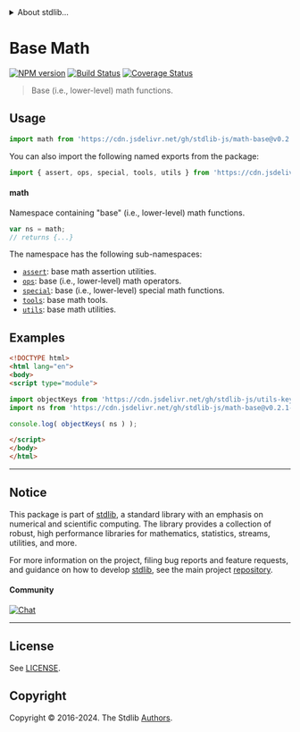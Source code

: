<!--

@license Apache-2.0

Copyright (c) 2018 The Stdlib Authors.

Licensed under the Apache License, Version 2.0 (the "License");
you may not use this file except in compliance with the License.
You may obtain a copy of the License at

   http://www.apache.org/licenses/LICENSE-2.0

Unless required by applicable law or agreed to in writing, software
distributed under the License is distributed on an "AS IS" BASIS,
WITHOUT WARRANTIES OR CONDITIONS OF ANY KIND, either express or implied.
See the License for the specific language governing permissions and
limitations under the License.

-->


<details>
  <summary>
    About stdlib...
  </summary>
  <p>We believe in a future in which the web is a preferred environment for numerical computation. To help realize this future, we've built stdlib. stdlib is a standard library, with an emphasis on numerical and scientific computation, written in JavaScript (and C) for execution in browsers and in Node.js.</p>
  <p>The library is fully decomposable, being architected in such a way that you can swap out and mix and match APIs and functionality to cater to your exact preferences and use cases.</p>
  <p>When you use stdlib, you can be absolutely certain that you are using the most thorough, rigorous, well-written, studied, documented, tested, measured, and high-quality code out there.</p>
  <p>To join us in bringing numerical computing to the web, get started by checking us out on <a href="https://github.com/stdlib-js/stdlib">GitHub</a>, and please consider <a href="https://opencollective.com/stdlib">financially supporting stdlib</a>. We greatly appreciate your continued support!</p>
</details>

# Base Math

[![NPM version][npm-image]][npm-url] [![Build Status][test-image]][test-url] [![Coverage Status][coverage-image]][coverage-url] <!-- [![dependencies][dependencies-image]][dependencies-url] -->

> Base (i.e., lower-level) math functions.



<section class="usage">

## Usage

```javascript
import math from 'https://cdn.jsdelivr.net/gh/stdlib-js/math-base@v0.2.1-esm/index.mjs';
```

You can also import the following named exports from the package:

```javascript
import { assert, ops, special, tools, utils } from 'https://cdn.jsdelivr.net/gh/stdlib-js/math-base@v0.2.1-esm/index.mjs';
```

#### math

Namespace containing "base" (i.e., lower-level) math functions.

```javascript
var ns = math;
// returns {...}
```

The namespace has the following sub-namespaces:

<!-- <toc pattern="*"> -->

<div class="namespace-toc">

-   <span class="signature">[`assert`][@stdlib/math/base/assert]</span><span class="delimiter">: </span><span class="description">base math assertion utilities.</span>
-   <span class="signature">[`ops`][@stdlib/math/base/ops]</span><span class="delimiter">: </span><span class="description">base (i.e., lower-level) math operators.</span>
-   <span class="signature">[`special`][@stdlib/math/base/special]</span><span class="delimiter">: </span><span class="description">base (i.e., lower-level) special math functions.</span>
-   <span class="signature">[`tools`][@stdlib/math/base/tools]</span><span class="delimiter">: </span><span class="description">base math tools.</span>
-   <span class="signature">[`utils`][@stdlib/math/base/utils]</span><span class="delimiter">: </span><span class="description">base math utilities.</span>

</div>

<!-- </toc> -->

</section>

<!-- /.usage -->

<!-- Package notes. Make sure to keep an empty line after the `section` element and another before the `/section` close. -->

<section class="notes">

</section>

<!-- /.notes -->

<section class="examples">

## Examples

<!-- TODO: better examples -->

<!-- eslint no-undef: "error" -->

```html
<!DOCTYPE html>
<html lang="en">
<body>
<script type="module">

import objectKeys from 'https://cdn.jsdelivr.net/gh/stdlib-js/utils-keys@esm/index.mjs';
import ns from 'https://cdn.jsdelivr.net/gh/stdlib-js/math-base@v0.2.1-esm/index.mjs';

console.log( objectKeys( ns ) );

</script>
</body>
</html>
```

</section>

<!-- /.examples -->

<!-- Section for related `stdlib` packages. Do not manually edit this section, as it is automatically populated. -->

<section class="related">

</section>

<!-- /.related -->

<!-- Section for all links. Make sure to keep an empty line after the `section` element and another before the `/section` close. -->


<section class="main-repo" >

* * *

## Notice

This package is part of [stdlib][stdlib], a standard library with an emphasis on numerical and scientific computing. The library provides a collection of robust, high performance libraries for mathematics, statistics, streams, utilities, and more.

For more information on the project, filing bug reports and feature requests, and guidance on how to develop [stdlib][stdlib], see the main project [repository][stdlib].

#### Community

[![Chat][chat-image]][chat-url]

---

## License

See [LICENSE][stdlib-license].


## Copyright

Copyright &copy; 2016-2024. The Stdlib [Authors][stdlib-authors].

</section>

<!-- /.stdlib -->

<!-- Section for all links. Make sure to keep an empty line after the `section` element and another before the `/section` close. -->

<section class="links">

[npm-image]: http://img.shields.io/npm/v/@stdlib/math-base.svg
[npm-url]: https://npmjs.org/package/@stdlib/math-base

[test-image]: https://github.com/stdlib-js/math-base/actions/workflows/test.yml/badge.svg?branch=v0.2.1
[test-url]: https://github.com/stdlib-js/math-base/actions/workflows/test.yml?query=branch:v0.2.1

[coverage-image]: https://img.shields.io/codecov/c/github/stdlib-js/math-base/main.svg
[coverage-url]: https://codecov.io/github/stdlib-js/math-base?branch=main

<!--

[dependencies-image]: https://img.shields.io/david/stdlib-js/math-base.svg
[dependencies-url]: https://david-dm.org/stdlib-js/math-base/main

-->

[chat-image]: https://img.shields.io/gitter/room/stdlib-js/stdlib.svg
[chat-url]: https://app.gitter.im/#/room/#stdlib-js_stdlib:gitter.im

[stdlib]: https://github.com/stdlib-js/stdlib

[stdlib-authors]: https://github.com/stdlib-js/stdlib/graphs/contributors

[umd]: https://github.com/umdjs/umd
[es-module]: https://developer.mozilla.org/en-US/docs/Web/JavaScript/Guide/Modules

[deno-url]: https://github.com/stdlib-js/math-base/tree/deno
[deno-readme]: https://github.com/stdlib-js/math-base/blob/deno/README.md
[umd-url]: https://github.com/stdlib-js/math-base/tree/umd
[umd-readme]: https://github.com/stdlib-js/math-base/blob/umd/README.md
[esm-url]: https://github.com/stdlib-js/math-base/tree/esm
[esm-readme]: https://github.com/stdlib-js/math-base/blob/esm/README.md
[branches-url]: https://github.com/stdlib-js/math-base/blob/main/branches.md

[stdlib-license]: https://raw.githubusercontent.com/stdlib-js/math-base/main/LICENSE

<!-- <toc-links> -->

[@stdlib/math/base/assert]: https://github.com/stdlib-js/math-base-assert/tree/esm

[@stdlib/math/base/ops]: https://github.com/stdlib-js/math-base-ops/tree/esm

[@stdlib/math/base/special]: https://github.com/stdlib-js/math-base-special/tree/esm

[@stdlib/math/base/tools]: https://github.com/stdlib-js/math-base-tools/tree/esm

[@stdlib/math/base/utils]: https://github.com/stdlib-js/math-base-utils/tree/esm

<!-- </toc-links> -->

</section>

<!-- /.links -->

